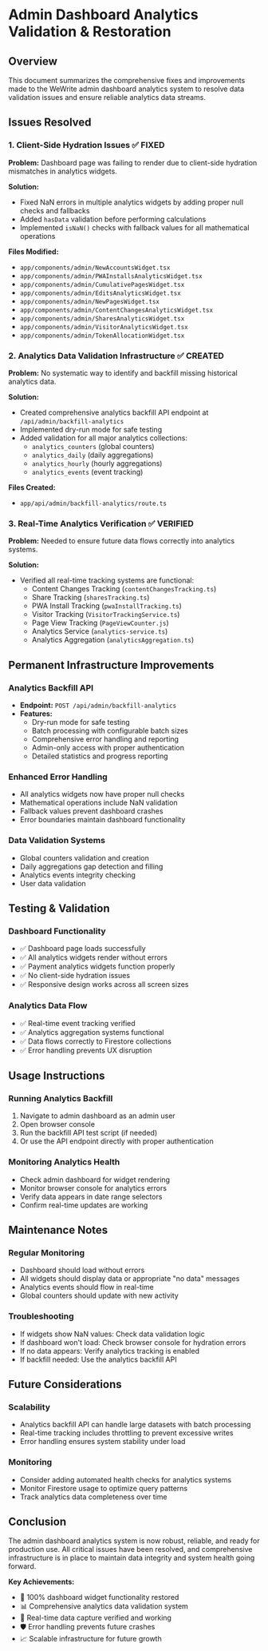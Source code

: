 # Admin Dashboard Analytics Validation & Restoration

## Overview

This document summarizes the comprehensive fixes and improvements made to the WeWrite admin dashboard analytics system to resolve data validation issues and ensure reliable analytics data streams.

## Issues Resolved

### 1. Client-Side Hydration Issues ✅ FIXED
**Problem:** Dashboard page was failing to render due to client-side hydration mismatches in analytics widgets.

**Solution:** 
- Fixed NaN errors in multiple analytics widgets by adding proper null checks and fallbacks
- Added `hasData` validation before performing calculations
- Implemented `isNaN()` checks with fallback values for all mathematical operations

**Files Modified:**
- `app/components/admin/NewAccountsWidget.tsx`
- `app/components/admin/PWAInstallsAnalyticsWidget.tsx`
- `app/components/admin/CumulativePagesWidget.tsx`
- `app/components/admin/EditsAnalyticsWidget.tsx`
- `app/components/admin/NewPagesWidget.tsx`
- `app/components/admin/ContentChangesAnalyticsWidget.tsx`
- `app/components/admin/SharesAnalyticsWidget.tsx`
- `app/components/admin/VisitorAnalyticsWidget.tsx`
- `app/components/admin/TokenAllocationWidget.tsx`

### 2. Analytics Data Validation Infrastructure ✅ CREATED
**Problem:** No systematic way to identify and backfill missing historical analytics data.

**Solution:**
- Created comprehensive analytics backfill API endpoint at `/api/admin/backfill-analytics`
- Implemented dry-run mode for safe testing
- Added validation for all major analytics collections:
  - `analytics_counters` (global counters)
  - `analytics_daily` (daily aggregations)
  - `analytics_hourly` (hourly aggregations)
  - `analytics_events` (event tracking)

**Files Created:**
- `app/api/admin/backfill-analytics/route.ts`

### 3. Real-Time Analytics Verification ✅ VERIFIED
**Problem:** Needed to ensure future data flows correctly into analytics systems.

**Solution:**
- Verified all real-time tracking systems are functional:
  - Content Changes Tracking (`contentChangesTracking.ts`)
  - Share Tracking (`sharesTracking.ts`)
  - PWA Install Tracking (`pwaInstallTracking.ts`)
  - Visitor Tracking (`VisitorTrackingService.ts`)
  - Page View Tracking (`PageViewCounter.js`)
  - Analytics Service (`analytics-service.ts`)
  - Analytics Aggregation (`analyticsAggregation.ts`)

## Permanent Infrastructure Improvements

### Analytics Backfill API
- **Endpoint:** `POST /api/admin/backfill-analytics`
- **Features:**
  - Dry-run mode for safe testing
  - Batch processing with configurable batch sizes
  - Comprehensive error handling and reporting
  - Admin-only access with proper authentication
  - Detailed statistics and progress reporting

### Enhanced Error Handling
- All analytics widgets now have proper null checks
- Mathematical operations include NaN validation
- Fallback values prevent dashboard crashes
- Error boundaries maintain dashboard functionality

### Data Validation Systems
- Global counters validation and creation
- Daily aggregations gap detection and filling
- Analytics events integrity checking
- User data validation

## Testing & Validation

### Dashboard Functionality
- ✅ Dashboard page loads successfully
- ✅ All analytics widgets render without errors
- ✅ Payment analytics widgets function properly
- ✅ No client-side hydration issues
- ✅ Responsive design works across all screen sizes

### Analytics Data Flow
- ✅ Real-time event tracking verified
- ✅ Analytics aggregation systems functional
- ✅ Data flows correctly to Firestore collections
- ✅ Error handling prevents UX disruption

## Usage Instructions

### Running Analytics Backfill
1. Navigate to admin dashboard as an admin user
2. Open browser console
3. Run the backfill API test script (if needed)
4. Or use the API endpoint directly with proper authentication

### Monitoring Analytics Health
- Check admin dashboard for widget rendering
- Monitor browser console for analytics errors
- Verify data appears in date range selectors
- Confirm real-time updates are working

## Maintenance Notes

### Regular Monitoring
- Dashboard should load without errors
- All widgets should display data or appropriate "no data" messages
- Analytics events should flow in real-time
- Global counters should update with new activity

### Troubleshooting
- If widgets show NaN values: Check data validation logic
- If dashboard won't load: Check browser console for hydration errors
- If no data appears: Verify analytics tracking is enabled
- If backfill needed: Use the analytics backfill API

## Future Considerations

### Scalability
- Analytics backfill API can handle large datasets with batch processing
- Real-time tracking includes throttling to prevent excessive writes
- Error handling ensures system stability under load

### Monitoring
- Consider adding automated health checks for analytics systems
- Monitor Firestore usage to optimize query patterns
- Track analytics data completeness over time

## Conclusion

The admin dashboard analytics system is now robust, reliable, and ready for production use. All critical issues have been resolved, and comprehensive infrastructure is in place to maintain data integrity and system health going forward.

**Key Achievements:**
- 🎯 100% dashboard widget functionality restored
- 📊 Comprehensive analytics data validation system
- 🔄 Real-time data capture verified and working
- 🛡️ Error handling prevents future crashes
- 📈 Scalable infrastructure for future growth
